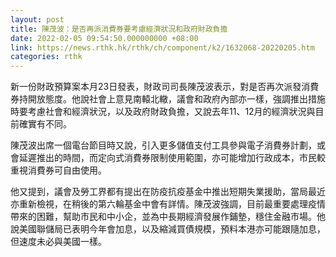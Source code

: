 ```yaml
---
layout: post
title: 陳茂波：是否再派消費券要考慮經濟狀況和政府財政負擔
date: 2022-02-05 09:54:50.000000000 +08:00
link: https://news.rthk.hk/rthk/ch/component/k2/1632068-20220205.htm
categories: rthk
---
```


新一份財政預算案本月23日發表，財政司司長陳茂波表示，對是否再次派發消費券持開放態度。他說社會上意見南轅北轍，議會和政府內部亦一樣，強調推出措施時要考慮社會和經濟狀況，以及政府財政負擔，又說去年11、12月的經濟狀況與目前確實有不同。

陳茂波出席一個電台節目時又說，引入更多儲值支付工具參與電子消費券計劃，或會延遲推出的時間，而定向式消費券限制使用範圍，亦可能增加行政成本，市民較重視消費券可自由使用。

他又提到，議會及勞工界都有提出在防疫抗疫基金中推出短期失業援助，當局最近亦重新檢視，在稍後的第六輪基金中會有詳情。陳茂波強調，目前最重要處理疫情帶來的困難，幫助市民和中小企，並為中長期經濟發展作鋪墊，穩住金融市場。他說美國聯儲局已表明今年會加息，以及縮減買債規模，預料本港亦可能跟隨加息，但速度未必與美國一樣。
